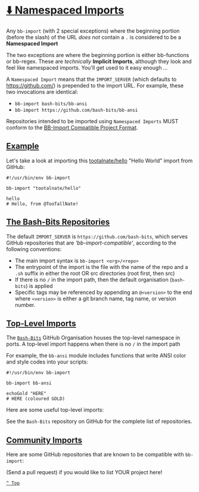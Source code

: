 # [⬇️ Namespaced Imports](README.md)

Any `bb-import` (with 2 special exceptions) where the beginning portion (before the slash) of the URL _does not_ contain a `.` is considered to be a **Namespaced Import**

The two exceptions are where the beginning portion is either bb-functions or bb-regex.  These are _technically_ **Implicit Imports**, although they look and feel like namespaced imports.  You'll get used to it easy enough ...

A `Namespaced Import` means that the `IMPORT_SERVER` (which defaults to https://github.com/) is prepended to the import URL.  For example, these two invocations are identical:

  - `bb-import bash-bits/bb-ansi`
  - `bb-import https://github.com/bash-bits/bb-ansi`

Repositories intended to be imported using `Namespaced Imports` MUST conform to the [BB-Import Compatible Project Format](imports.md#-compatible-project-format). 

## [Example](#-namespaced-imports)

Let's take a look at importing this [tootalnate/hello](https://github.com/tootalnate/hello) "Hello World" import from GitHub:

```shell
#!/usr/bin/env bb-import

bb-import "tootalnate/hello"

hello
# Hello, from @TooTallNate!
```

## [The Bash-Bits Repositories](#-namespaced-imports)

The default `IMPORT_SERVER` is `https://github.com/bash-bits`, which serves GitHub repositories that are _'bb-import-compatible'_, according to the following conventions:

  - The main import syntax is `bb-import <org>/<repo>`
  - The entrypoint of the import is the file with the name of the repo and a `.sh` suffix in either the root OR src directories (root first, then src)
  - If there is no `/` in the import path, then the default organisation (`bash-bits`) is applied
  - Specific tags may be referenced by appending an `@<version>` to the end where `<version>` is either a git branch name, tag name, or version number.

## [Top-Level Imports](#top-level-imports)

The [`Bash-Bits`](https://github.com/bash-bits) GitHub Organisation houses the top-level namespace in ports.  A top-level import happens when there is no `/` in the import path

For example, the `bb-ansi` module includes functions that write ANSI color and style codes into your scripts:

```shell
#!/usr/bin/env bb-import

bb-import bb-ansi

echoGold "HERE"
# HERE (coloured GOLD)
```

Here are some useful top-level imports:



See the `Bash-Bits` repository on GitHub for the complete list of repositories.

## [Community Imports](#community-imports)

Here are some GitHub repositories that are known to be compatible with `bb-import`:

(Send a pull request) if you would like to list YOUR project here!


[`^ Top`](#-namespaced-imports)
